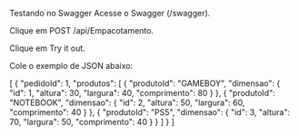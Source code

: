 Testando no Swagger
Acesse o Swagger (/swagger).

Clique em POST /api/Empacotamento.

Clique em Try it out.

Cole o exemplo de JSON abaixo:

[
  {
    "pedidoId": 1,
    "produtos": [
{
"produtoId": "GAMEBOY",
"dimensao": {
"id": 1,
"altura": 30,
"largura": 40,
"comprimento": 80
}
},
{
"produtoId": "NOTEBOOK",
"dimensao": {
"id": 2,
"altura": 50,
"largura": 60,
"comprimento": 40
}
},
{
"produtoId": "PS5",
"dimensao": {
"id": 3,
"altura": 70,
"largura": 50,
"comprimento": 40
}
}
]
  }
]
